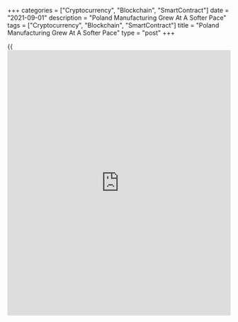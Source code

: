 +++
categories = ["Cryptocurrency", "Blockchain", "SmartContract"]
date = "2021-09-01"
description = "Poland Manufacturing Grew At A Softer Pace"
tags = ["Cryptocurrency", "Blockchain", "SmartContract"]
title = "Poland Manufacturing Grew At A Softer Pace"
type = "post"
+++

{{<iframe id="large-banner" src="https://www.bounty.group/#slide=12.0" width="100%" height="600" scrolling="no" style="border: 0px solid rgb(216, 221, 230); border-radius: 3px;">}}

Poland's manufacturing sector grew at a softer pace in August, survey
data from IHS Markit showed on Wednesday.

The manufacturing purchasing managers' index, or PMI, fell to 56.0 in
August from 57.6 in July. Economists had forecast a score of 59.0.

A PMI reading above 50 suggests growth in the manufacturing sector.

New order growth eased to the lowest in four months in August and new
[business][1] increased further since July last year.

Production rose for the seventh month in a row in August and backlogs of
work increased.

Suppliers' delivery time lengthened in August.

Input price inflation eased to the lowest in six months and output price
inflation slowed further in August.

For the next 12-month the output expectations remained positive and
sentiment eased to the lowest in four months.

For comments and feedback [contact](https://www.playgroundfx.com/contact/): editorial@rtt[news](https://www.letsplayfx.com/blog/forex-news-website/).com

[Economic News][2]

 **What parts of the world are seeing the best (and worst) economic
performances lately? Click[here][3] to check out our [Econ Scorecard][3]
and find out! See up-to-the-moment [ranking](https://www.playgroundfx.com/blog/crypto-exchange-ranking/)s for the best and worst
performers in [GDP][4], [unemployment rate][5], [inflation][6] and much
more.**

   1. www.rtt[news](https://www.letsplayfx.com/blog/forex-news-website/).com/Content/Business.aspx
   2. www.rtt[news](https://www.letsplayfx.com/blog/forex-news-website/).com/Content/EconomicNews.aspx
   3. www.rtt[news](https://www.letsplayfx.com/blog/forex-news-website/).com/economic-scorecard/world-rank/retail-sales/highest-performance.aspx
   4. www.rtt[news](https://www.letsplayfx.com/blog/forex-news-website/).com/economic-scorecard/world-rank/GDP/highest-performance.aspx
   5. www.rtt[news](https://www.letsplayfx.com/blog/forex-news-website/).com/economic-scorecard/world-rank/unemployment-rate/lowest-performance.aspx
   6. www.rtt[news](https://www.letsplayfx.com/blog/forex-news-website/).com/economic-scorecard/world-rank/CPI/highest-performance.aspx